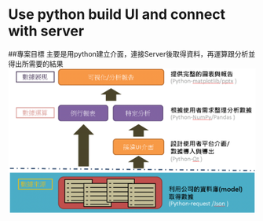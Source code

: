 # Use python build UI and connect with server
##專案目標
主要是用python建立介面，連接Server後取得資料，再運算跟分析並得出所需要的結果
![image](https://github.com/CYLien-0723/Python_project1/blob/master/image_qt/flow.png?raw=true)

